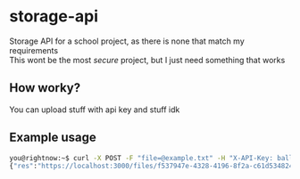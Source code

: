 # storage-api
Storage API for a school project, as there is none that match my requirements  
This wont be the most *secure* project, but I just need something that works  
## How worky?
You can upload stuff with api key and stuff idk
## Example usage
```bash
you@rightnow:~$ curl -X POST -F "file=@example.txt" -H "X-API-Key: balls" localhost:3000/v1/upload
{"res":"https://localhost:3000/files/f537947e-4328-4196-8f2a-c61d53482428.txt"}
```